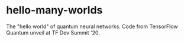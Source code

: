 # hello-many-worlds
The "hello world" of quantum neural networks. Code from TensorFlow Quantum unveil at TF Dev Summit '20.
